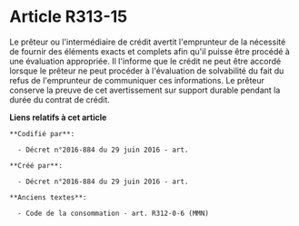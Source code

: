 # Article R313-15

Le prêteur ou l'intermédiaire de crédit avertit l'emprunteur de la nécessité de fournir des éléments exacts et complets afin
qu'il puisse être procédé à une évaluation appropriée. Il l'informe que le crédit ne peut être accordé lorsque le prêteur ne
peut procéder à l'évaluation de solvabilité du fait du refus de l'emprunteur de communiquer ces informations. Le prêteur
conserve la preuve de cet avertissement sur support durable pendant la durée du contrat de crédit.

**Liens relatifs à cet article**

	**Codifié par**:

	  - Décret n°2016-884 du 29 juin 2016 - art.

	**Créé par**:

	  - Décret n°2016-884 du 29 juin 2016 - art.

	**Anciens textes**:

	  - Code de la consommation - art. R312-0-6 (MMN)
